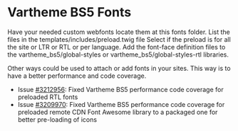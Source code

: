 # Vartheme BS5 Fonts

Have your needed custom webfonts locate them at this fonts folder.
List the files in the templates/includes/preload.twig file
Select if the preload is for all the site or LTR or RTL or per language.
Add the font-face definition files to the vartheme_bs5/global-styles
 or vartheme_bs5/global-styles-rtl libraries.

Other ways could be used to attach or add fonts in your sites.
This way is to have a better performance and code coverage.

* Issue [#3212956](https://www.drupal.org/i/3212956): 
        Fixed Vartheme BS5 performance code coverage for preloaded RTL fonts
* Issue [#3209970](https://www.drupal.org/i/3209970):
        Fixed Vartheme BS5 performance code coverage for preloaded remote CDN 
        Font Awesome library to a packaged one for better pre-loading of icons
